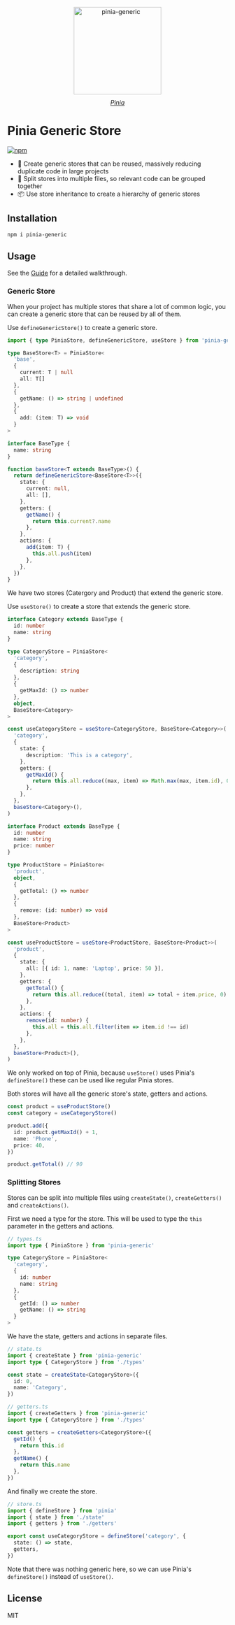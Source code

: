 <!-- flex center the image and text below each other-->
<p align="center" style="display: flex; flex-direction: column; align-items: center; gap: 10px;">
  <img src="./docs/public/pinia-generic.svg" alt="pinia-generic" width="200"/>
  <a href="https://github.com/vuejs/pinia">
    <i>Pinia</i>
  </a>
</p>

# Pinia Generic Store

[![npm](https://img.shields.io/npm/v/pinia-generic?color=blue)](https://www.npmjs.com/package/pinia-generic)

- 🧩 Create generic stores that can be reused, massively reducing duplicate code in large projects
- 📁 Split stores into multiple files, so relevant code can be grouped together
- 📦 Use store inheritance to create a hierarchy of generic stores

## Installation

```bash
npm i pinia-generic
```

## Usage

See the [Guide](https://rettend.github.io/pinia-generic/guide/getting-started) for a detailed walkthrough.

### Generic Store

When your project has multiple stores that share a lot of common logic, you can create a generic store that can be reused by all of them.

Use `defineGenericStore()` to create a generic store.

```ts
import { type PiniaStore, defineGenericStore, useStore } from 'pinia-generic'

type BaseStore<T> = PiniaStore<
  'base',
  {
    current: T | null
    all: T[]
  },
  {
    getName: () => string | undefined
  },
  {
    add: (item: T) => void
  }
>

interface BaseType {
  name: string
}

function baseStore<T extends BaseType>() {
  return defineGenericStore<BaseStore<T>>({
    state: {
      current: null,
      all: [],
    },
    getters: {
      getName() {
        return this.current?.name
      },
    },
    actions: {
      add(item: T) {
        this.all.push(item)
      },
    },
  })
}
```

We have two stores (Catergory and Product) that extend the generic store.

Use `useStore()` to create a store that extends the generic store.

```ts
interface Category extends BaseType {
  id: number
  name: string
}

type CategoryStore = PiniaStore<
  'category',
  {
    description: string
  },
  {
    getMaxId: () => number
  },
  object,
  BaseStore<Category>
>

const useCategoryStore = useStore<CategoryStore, BaseStore<Category>>(
  'category',
  {
    state: {
      description: 'This is a category',
    },
    getters: {
      getMaxId() {
        return this.all.reduce((max, item) => Math.max(max, item.id), 0)
      },
    },
  },
  baseStore<Category>(),
)

interface Product extends BaseType {
  id: number
  name: string
  price: number
}

type ProductStore = PiniaStore<
  'product',
  object,
  {
    getTotal: () => number
  },
  {
    remove: (id: number) => void
  },
  BaseStore<Product>
>

const useProductStore = useStore<ProductStore, BaseStore<Product>>(
  'product',
  {
    state: {
      all: [{ id: 1, name: 'Laptop', price: 50 }],
    },
    getters: {
      getTotal() {
        return this.all.reduce((total, item) => total + item.price, 0)
      },
    },
    actions: {
      remove(id: number) {
        this.all = this.all.filter(item => item.id !== id)
      },
    },
  },
  baseStore<Product>(),
)
```

We only worked on top of Pinia, because `useStore()` uses Pinia's `defineStore()` these can be used like regular Pinia stores.

Both stores will have all the generic store's state, getters and actions.

```ts
const product = useProductStore()
const category = useCategoryStore()

product.add({
  id: product.getMaxId() + 1,
  name: 'Phone',
  price: 40,
})

product.getTotal() // 90
```

### Splitting Stores

Stores can be split into multiple files using `createState()`, `createGetters()` and `createActions()`.

First we need a type for the store. This will be used to type the `this` parameter in the getters and actions.

```ts
// types.ts
import type { PiniaStore } from 'pinia-generic'

type CategoryStore = PiniaStore<
  'category',
  {
    id: number
    name: string
  },
  {
    getId: () => number
    getName: () => string
  }
>
```

We have the state, getters and actions in separate files.

```ts
// state.ts
import { createState } from 'pinia-generic'
import type { CategoryStore } from './types'

const state = createState<CategoryStore>({
  id: 0,
  name: 'Category',
})
```

```ts
// getters.ts
import { createGetters } from 'pinia-generic'
import type { CategoryStore } from './types'

const getters = createGetters<CategoryStore>({
  getId() {
    return this.id
  },
  getName() {
    return this.name
  },
})
```

And finally we create the store.

```ts
// store.ts
import { defineStore } from 'pinia'
import { state } from './state'
import { getters } from './getters'

export const useCategoryStore = defineStore('category', {
  state: () => state,
  getters,
})
```

Note that there was nothing generic here, so we can use Pinia's `defineStore()` instead of `useStore()`.

## License

MIT
